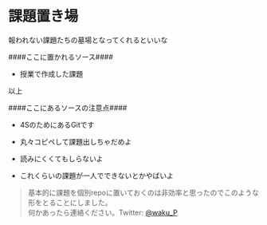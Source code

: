 # 課題置き場

報われない課題たちの墓場となってくれるといいな

####ここに置かれるソース####

* 授業で作成した課題

 以上

####ここにあるソースの注意点####

* 4SのためにあるGitです

* 丸々コピペして課題出しちゃだめよ

* 読みにくくてもしらないよ

* これくらいの課題が一人でできないとかやばいよ  
 

> 基本的に課題を個別repoに置いておくのは非効率と思ったのでこのような形をとることにしました。  
> 何かあったら連絡ください。Twitter: [@waku_P](https://twitter.com/waku_P)    
